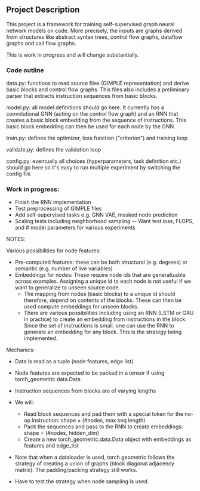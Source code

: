 ## Project Description

This project is a framework for training self-supervised graph neural network models on code. More precisely, the inputs are graphs derived from structures like abstract syntax trees, control flow graphs, dataflow graphs and call flow graphs.

This is work in progress and will change substantially.

### Code outline

data.py: functions to read source files (GIMPLE representation) and derive basic blocks and control flow graphs. This files also includes a preliminary parser that extracts instruction sequences from basic blocks.

model.py: all model definitions should go here. It currently has a convolutional GNN (acting on the control flow graph) and an RNN that creates a basic block embedding from the sequence of instructions. This basic block embedding can then be used for each node by the GNN.

train.py: defines the optimizer, loss function ("criterion") and training loop

validate.py: defines the validation loop

config.py: eventually all choices (hyperparameters, task definition etc.) should go here so it's easy to run multiple experiment by switching the config file

### Work in progress:

- Finish the RNN implementation
- Test preprocessing of GIMPLE files
- Add self-supervised tasks e.g. GNN VAE, masked node prediction
- Scaling tests including neighborhood sampling
-- Want test loss, FLOPS, and # model parameters for various experiments

NOTES:

Various possibilities for node features:
- Pre-computed features: these can be both structural (e.g. degrees) or semantic (e.g. number of live variables)
- Embeddings for nodes: These require node ids that are generalizable across examples. Assigning a unique id to each node is not useful if we want to generalize to unseen source code.
    - The mapping from nodes (basic blocks) to a unique id should therefore, depend on contents of the blocks. These can then be used compute embeddings for unseen blocks.
    - There are various possibilities including using an RNN (LSTM or GRU in practice) to create an embedding from instructions in the block. Since the set of instructions is small, one can use the RNN to generate an embedding for any block. This is the strategy being implemented.

Mechanics:
- Data is read as a tuple (node features, edge list)
- Node features are expected to be packed in a tensor if using torch_geometric.data.Data
- Instruction sequences from blocks are of varying lengths
- We will:
    - Read block sequences and pad them with a special token for the no-op instruction: shape = (#nodes, max seq length)
    - Pack the sequences and pass to the RNN to create embeddings: shape = (#nodes, hidden_dim)
    - Create a new torch_geometric.data.Data object with embeddings as features and edge_list

- Note that when a dataloader is used, torch geometric follows the strategy of creating a union of graphs (block diagonal adjacency matrix). The padding/packing strategy still works.

- Have to test the strategy when node sampling is used.